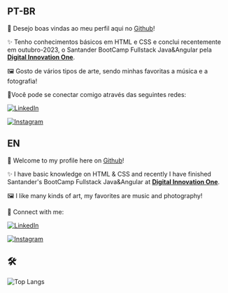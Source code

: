 
**PT-BR**
---
👋 Desejo boas vindas ao meu perfil aqui no [Github](https://github.com/fermarquess)!

✨ Tenho conhecimentos básicos em HTML e CSS e conclui recentemente em outubro-2023, o Santander BootCamp Fullstack Java&Angular pela **[Digital Innovation One](https://www.dio.me/)**.

🖼️ Gosto de vários tipos de arte, sendo minhas favoritas a música e a fotografia!

📱Você pode se conectar comigo através das seguintes redes:

[![LinkedIn](https://img.shields.io/badge/LinkedIn-000?style=for-the-badge&logo=linkedin&logoColor=0E76A8)](https://www.linkedin.com/in/fernanda-marques-dos-santos-08b406143/)

[![Instagram](https://img.shields.io/badge/Instagram-000?style=for-the-badge&logo=instagram)](https://www.instagram.com/actorattractor/)



**EN**
---

👋 Welcome to my profile here on [Github](https://github.com/fermarquess)!

✨ I have basic knowledge on HTML & CSS and recently I have finished Santander's BootCamp Fullstack Java&Angular at **[Digital Innovation One](https://www.dio.me/)**.

🖼️ I like many kinds of art, my favorites are music and photography!

📱 Connect with me:

[![LinkedIn](https://img.shields.io/badge/LinkedIn-000?style=for-the-badge&logo=linkedin&logoColor=0E76A8)](https://www.linkedin.com/in/fernanda-marques-dos-santos-08b406143/)

[![Instagram](https://img.shields.io/badge/Instagram-000?style=for-the-badge&logo=instagram)](https://www.instagram.com/actorattractor/)


## 🛠 


![Top Langs](https://github-readme-stats-git-masterrstaa-rickstaa.vercel.app/api/top-langs/?username=fermarquess&layout=compact&bg_color=000&border_color=30A3DC&title_color=E94D5F&text_color=FFF)




<!---
fermarquess/fermarquess is a ✨ special ✨ repository because its `README.md` (this file) appears on your GitHub profile.
You can click the Preview link to take a look at your changes.
--->
